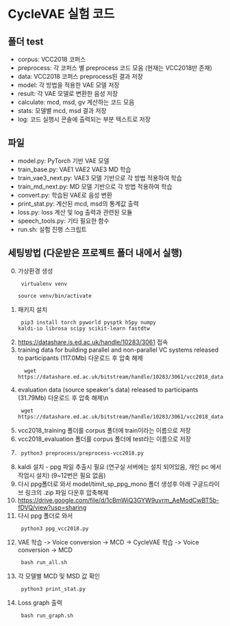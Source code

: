 # CycleVAE 실험 코드
## 폴더 test
- corpus: VCC2018 코퍼스
- preprocess: 각 코퍼스 별 preprocess 코드 모음 (현재는 VCC2018만 존재)
- data: VCC2018 코퍼스 preprocess된 결과 저장
- model: 각 방법을 적용한 VAE 모델 저장
- result: 각 VAE 모델로 변환한 음성 저장
- calculate: mcd, msd, gv 계산하는 코드 모음
- stats: 모델별 mcd, msd 결과 저장
- log: 코드 실행시 콘솔에 출력되는 부분 텍스트로 저장
## 파일
- model.py: PyTorch 기반 VAE 모델
- train_base.py: VAE1 VAE2 VAE3 MD 학습
- train_vae3_next.py: VAE3 모델 기반으로 각 방법 적용하여 학습
- train_md_next.py: MD 모델 기반으로 각 방법 적용하여 학습
- convert.py: 학습된 VAE로 음성 변환
- print_stat.py: 계산된 mcd, msd의 통계값 출력
- loss.py: loss 계산 및 log 출력과 관련된 모듈
- speech_tools.py: 기타 필요한 함수
- run.sh: 실험 진행 스크립트

## 세팅방법 (다운받은 프로젝트 폴더 내에서 실행)
0. 가상환경 생성 <code><pre> virtualenv venv </code></pre> <code><pre> source venv/bin/activate </code></pre>
1. 패키지 설치 <code><pre> pip3 install torch pyworld pysptk h5py numpy kaldi-io librosa scipy scikit-learn fastdtw </code></pre>
2. https://datashare.is.ed.ac.uk/handle/10283/3061 접속
3. training data for building parallel and non-parallel VC systems released to participants (117.0Mb) 다운로드 후 압축 해제
   <pre><code>	wget https://datashare.ed.ac.uk/bitstream/handle/10283/3061/vcc2018_database_training.zip    </code></pre>
4. evaluation data (source speaker's data) released to participants (31.79Mb) 다운로드 후 압축 해제\n
   <pre><code> wget https://datashare.ed.ac.uk/bitstream/handle/10283/3061/vcc2018_database_evaluation.zip </code></pre>
5. vcc2018_training 폴더를 corpus 폴더에 train이라는 이름으로 저장
6. vcc2018_evaluation 폴더를 corpus 폴더에 test라는 이름으로 저장
7. <code><pre> python3 preprocess/preprocess-vcc2018.py </code></pre>
8. kaldi 설치 - ppg 파일 추출시 필요 (연구실 서버에는 설치 되어있음, 개인 pc 에서 작업시 설치) (9~12번은 필요 없음)
9. 다시 ppg폴더로 와서 model/timit_sp_ppg_mono 폴더 생성후 아래 구글드라이브 링크의 .zip 파일 다운후 압축해제
10. https://drive.google.com/file/d/1cBmWiQ3GYW9uvrm_AeModCwBT5b-fDVQ/view?usp=sharing 
11. 다시 ppg 폴더로 와서 <code><pre> python3 ppg_vcc2018.py </code></pre> 
12. VAE 학습 -> Voice conversion -> MCD -> CycleVAE 학습 -> Voice conversion -> MCD <code><pre> bash run_all.sh </code></pre>
13. 각 모델별 MCD 및 MSD 값 확인 <code><pre> python3 print_stat.py </code></pre> 
14. Loss graph 출력 <code><pre> bash run_graph.sh </code></pre>

